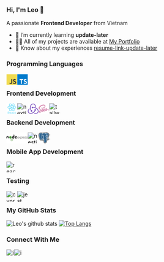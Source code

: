 ### Hi, I'm Leo 🤟
A passionate **Frontend Developer** from Vietnam
- 🌱 I’m currently learning **update-later**
- 👨‍💻 All of my projects are available at [My Portfolio](https://www.imdotnhsang.dev/)
- 📄 Know about my experiences [resume-link-update-later](resume-link)

### Programming Languages
<img align="left" src="https://raw.githubusercontent.com/devicons/devicon/master/icons/javascript/javascript-original.svg" alt="javascript" width="28" height="28" title="Javascript"/>
<img align="left" src="https://raw.githubusercontent.com/devicons/devicon/master/icons/typescript/typescript-original.svg" alt="typescript" width="28" height="28" title="Typescript"/>
<br/>

### Frontend Development
<img align="left" src="https://raw.githubusercontent.com/devicons/devicon/master/icons/react/react-original-wordmark.svg" alt="react" width="28" height="28" title="ReactJS"/>
<img align="left" src="https://cdn.worldvectorlogo.com/logos/nextjs-2.svg" alt="nextjs" width="28" height="28" title="NextJS"/>
<img align="left" src="https://raw.githubusercontent.com/devicons/devicon/master/icons/redux/redux-original.svg" alt="redux" width="28" height="28" title="redux"/>
<img align="left" src="https://raw.githubusercontent.com/devicons/devicon/master/icons/sass/sass-original.svg" alt="sass" width="28" height="28" title="SASS"/>
<img align="left" src="https://www.vectorlogo.zone/logos/tailwindcss/tailwindcss-icon.svg" alt="tailwind" width="28" height="28" title="TailwindCSS"/>
<br/>

### Backend Development
<img align="left" src="https://raw.githubusercontent.com/devicons/devicon/master/icons/nodejs/nodejs-original-wordmark.svg" alt="nodejs" width="28" height="28"/>
<img align="left" src="https://raw.githubusercontent.com/devicons/devicon/master/icons/express/express-original-wordmark.svg" alt="express" width="28" height="28"/>
<img align="left" src="https://nestjs.com/logo-small.ede75a6b.svg" alt="nestjs" width="28" height="28"/>
<img align="left" alt="postgre-sql" width="28" height="28" title="PostgreSQL" src="https://raw.githubusercontent.com/github/explore/80688e429a7d4ef2fca1e82350fe8e3517d3494d/topics/postgresql/postgresql.png"/>
<br/>

### Mobile App Development
<img align="left" src="https://reactnative.dev/img/header_logo.svg" alt="react-native" width="28" height="28" title="React Native"/>
<br/>

### Testing
<img align="left" src="https://raw.githubusercontent.com/simple-icons/simple-icons/6e46ec1fc23b60c8fd0d2f2ff46db82e16dbd75f/icons/cypress.svg" alt="cypress" width="28" height="28" title="Cypress"/>
<img align="left" src="https://www.vectorlogo.zone/logos/jestjsio/jestjsio-icon.svg" alt="jest" width="28" height="28" title="Jest Testing"/>
<br/>

### My GitHub Stats
![Leo's github stats](https://github-readme-stats.vercel.app/api?username=imdotnhsang&show_icons=true&theme=buefy&show_icons=true&count_private=true) 
[![Top Langs](https://github-readme-stats.vercel.app/api/top-langs/?username=imdotnhsang&layout=compact)](https://github.com/anuraghazra/github-readme-stats)

### Connect With Me
<a href="https://fb.com/imdotnhsang" target="blank"><img align="left" src="https://raw.githubusercontent.com/rahuldkjain/github-profile-readme-generator/master/src/images/icons/Social/facebook.svg" alt="imdotnhsang" height="20" width="20" /></a>
<a href="https://linkedin.com/in/imdotnhsang" target="blank"><img align="left" src="https://raw.githubusercontent.com/rahuldkjain/github-profile-readme-generator/master/src/images/icons/Social/linked-in-alt.svg" alt="imdotnhsang" height="20" width="20" /></a>


